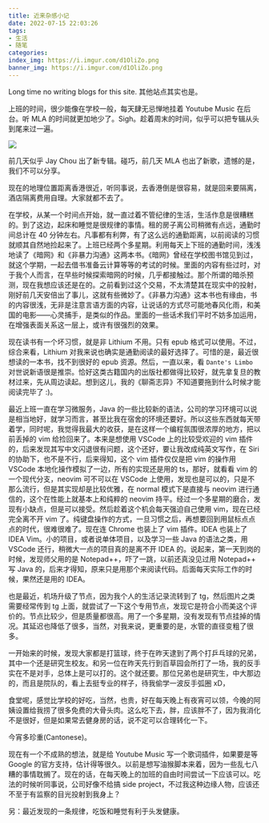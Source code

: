 ```yaml
---
title: 近来杂感小记
date: 2022-07-15 22:03:26
tags:
- 生活
- 随笔
categories:
index_img: https://i.imgur.com/d1OliZo.png
banner_img: https://i.imgur.com/d1OliZo.png
---
```


Long time no writing blogs for this site. 其他站点其实也是。

上班的时间，很少能像在学校一般，每天肆无忌惮地挂着 Youtube Music 在后台。听 MLA 的时间就更加地少了。Sigh。趁着周末的时间，似乎可以把专辑从头到尾来过一遍。

![](https://i.imgur.com/0Uyh8Bf.png)

前几天似乎 Jay Chou 出了新专辑。碰巧，前几天 MLA 也出了新歌，遗憾的是，我们不可以分享。

现在的地理位置距离香港很近，听同事说，去香港倒是很容易，就是回来要隔离，酒店隔离费用自理。大家就都不去了。

在学校，从某一个时间点开始，就一直过着不管纪律的生活，生活作息是很糟糕的。到了这边，起床和睡觉是很规律的事情。租的房子离公司稍微有点远，通勤时间总计在 40 分钟左右。凡事都有利弊，有了这么远的通勤距离，以前阅读的习惯就顺其自然地捡起来了。上班已经两个多星期。利用每天上下班的通勤时间，浅浅地读了《暗网》和《非暴力沟通》这两本书。《暗网》曾经在学校图书馆见到过，就这个学期，一起去借书准备云计算等等的考试的时候。里面的内容有些过时，对于我个人而言，在早些时候探索暗网的时候，几乎都接触过。那个所谓的暗杀预测，现在我想应该还是在的。之前看到过这个交易，不太清楚其在现实中的投射，刚好前几天安倍出了事儿，这就有些微妙了。《非暴力沟通》这本书也有缘由，书的内容很浅，无非是注意言语方面的内容，让说话的方式尽可能地春风化雨，和美国的电影——心灵捕手，是类似的作品。里面的一些话术我们平时不妨多加运用，在增强表面关系这一层上，或许有很强烈的效果。

现在读书有一个坏习惯，就是非 Lithium 不用。只有 epub 格式可以使用。不过，综合来看，Lithium 对我来说也确实是通勤阅读的最好选择了。可惜的是，最近很想读的一本书，找不到很好的 epub 资源。然后，一直以来，看 `Dante's Limbo` 对世说新语很是推崇。恰好这类古籍国内的出版社都做得比较好，就先拿复旦的教材过来，先从周边读起。想到这儿，我的《聊斋志异》不知道要拖到什么时候才能阅读完毕了 :)。

最近上班一直在学习微服务，Java 的一些比较新的语法，公司的学习环境可以说是相当地好，就学习而言，甚至比我在宿舍的环境还要好。所以这些东西就每天带着学，同时呢，我觉得我最大的收获，是在这样一个编程氛围很浓厚的地方，把以前丢掉的 vim 给捡回来了。本来是想使用 VSCode 上的比较受欢迎的 vim 插件的，后来发现其写中文闪退很有问题，这个还好，要让我改成纯英文写作，在 Siri 的协助下，也不是不行，后来得知，这个 vim 插件仅仅是把 vim 的操作用 VSCode 本地化操作模拟了一边，所有的实现还是用的 ts，那好，就看看 vim 的一个现代分支，neovim 可不可以在 VSCode 上使用，发现也是可以的，只是不那么流行，但是其实现却是比较优雅，在 normal 模式下是直接与 neovim 进行通信的，这个在性能上就基本上和纯粹的 neovim 持平。经过一个多星期的磨合，发现有小缺点，但是可以接受。然后趁着这个机会每天强迫自己使用 vim，现在已经完全离不开 vim 了。纯键盘操作的方式，一旦习惯之后，再想要回到用鼠标点点点的时代，很难很难了。现在连 Chrome 也装上了 vim 插件。IDEA 也装上了 IDEA Vim。小的项目，或者说单体项目，以及学习一些 Java 的语法之类，用 VSCode 还行，稍微大一点的项目真的是离不开 IDEA 的。说起来，第一天到岗的时候，发现师父用的是 Notepad++，吓了一跳，以前还真没见过用 Notepad++ 写 Java 的，后来才得知，原来只是用那个来阅读代码。后面每天实际工作的时候，果然还是用的 IDEA。

也是最近，机场升级了节点，因为我个人的生活记录流转到了 tg，然后图片之类需要经常传到 tg 上面，就尝试了一下这个专用节点，发现它是符合小而美这个评价的。节点比较少，但是质量都很高。用了一个多星期，没有发现有节点挂掉的情况。其延迟也降低了很多，当然，对我来说，更重要的是，水管的直径变粗了很多。

一开始来的时候，发现大家都是打篮球，终于在昨天逮到了两个打乒乓球的兄弟，其中一个还是研究生校友。和另一位在昨天先行到百草园会所打了一场，我的反手实在不是对手，总体上是可以打的。这个就还要。那位兄弟也是研究生，中大那边的，而且是院队的，看上去挺专业的样子，待我偷学一波反手弧圈 xD，

食堂呢，感觉比学校的好吃，当然，也贵，好在每天晚上有夜宵可以领，今晚的阿姨设置给我捞了很多免费的大骨头肉。这么吃下去，胖，应该胖不了，因为我消化不是很好，但是如果常去健身房的话，说不定可以合理转化一下。

今宵多珍重(Cantonese)。

现在有一个不成熟的想法，就是给 Youtube Music 写一个歌词插件，如果要是等 Google 的官方支持，估计得等很久。以前是想写油猴脚本来着，因为一些乱七八糟的事情耽搁了。现在的话，在每天晚上的加班的自由时间尝试一下应该可以。吃法的时候听同事说，公司好像不给搞 side project，不过我这种边缘人物，应该还不至于有监察的目光投射到我身上？

另：最近发现的一条规律，吃饭和睡觉有利于头发健康。
